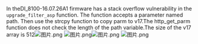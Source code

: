  In theDI_8100-16.07.26A1 firmware has a stack overflow vulnerability in the `upgrade_filter_asp` function. The function accepts a parameter named path. Then use the strcpy function to copy parm to v17.The http_get_parm function does not check the length of the path variable.The size of the v17 array is 512![图片.png](https://cdn.nlark.com/yuque/0/2024/png/43672949/1722876889636-df429264-6007-4f41-872c-d696ff72606a.png#averageHue=%23fdfbfb&clientId=ue0d0507f-3382-4&from=paste&height=559&id=ub891ef2d&originHeight=684&originWidth=1192&originalType=binary&ratio=1.2244897959183674&rotation=0&showTitle=false&size=91936&status=done&style=none&taskId=udcecdfe7-a2ba-4d70-8f9b-9acd267b1b3&title=&width=973.4666666666667)
![图片.png](https://cdn.nlark.com/yuque/0/2024/png/43672949/1722877036772-2892c681-6373-4825-8f3a-317c53cbb8fa.png#averageHue=%23efefee&clientId=ue0d0507f-3382-4&from=paste&height=877&id=u48a63551&originHeight=1074&originWidth=1218&originalType=binary&ratio=1.2244897959183674&rotation=0&showTitle=false&size=434881&status=done&style=none&taskId=uf166df83-f09d-435e-8ae8-6ef211ff8b5&title=&width=994.6999999999999)![图片.png](https://cdn.nlark.com/yuque/0/2024/png/43672949/1722876906734-d9ef7a7b-f6e7-4738-8075-09b122e3f0be.png#averageHue=%23f2e5e5&clientId=ue0d0507f-3382-4&from=paste&height=506&id=uca1691cd&originHeight=620&originWidth=445&originalType=binary&ratio=1.2244897959183674&rotation=0&showTitle=false&size=34319&status=done&style=none&taskId=ub17bb278-0f53-49fe-b187-3c9c853b8b4&title=&width=363.4166666666667)
![图片.png](https://cdn.nlark.com/yuque/0/2024/png/43672949/1722877017255-a8e461ed-0d5b-4fea-8f49-70c3f760d9d2.png#averageHue=%23fefefd&clientId=ue0d0507f-3382-4&from=paste&height=821&id=ue5809525&originHeight=1005&originWidth=1237&originalType=binary&ratio=1.2244897959183674&rotation=0&showTitle=false&size=88815&status=done&style=none&taskId=ucb7ec392-b97c-4934-9d6e-790910cfeb4&title=&width=1010.2166666666667)
